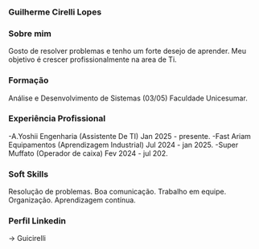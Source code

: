 ### Guilherme Cirelli Lopes 
### Sobre mim
Gosto de resolver problemas e tenho um forte desejo de aprender. Meu objetivo é crescer profissionalmente na area de Ti.
### Formação
Análise e Desenvolvimento de Sistemas (03/05)
Faculdade Unicesumar.
### Experiência Profissional        
-A.Yoshii Engenharia (Assistente De TI) Jan 2025 - presente.
-Fast Ariam Equipamentos (Aprendizagem Industrial) Jul 2024 - jan 2025.
-Super Muffato (Operador de caixa) Fev 2024 - jul 202.
### Soft Skills
Resolução de problemas. Boa comunicação. Trabalho em equipe. Organização. Aprendizagem contínua.
### Perfil Linkedin 
-> Guicirelli